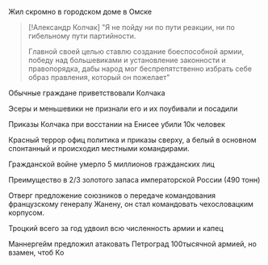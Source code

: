 Жил скромно в городском доме в Омске

> [!Александр Колчак]
> "Я не пойду ни по пути реакции, ни по
> гибельному пути партийности.
> 
> Главной своей целью ставлю создание
> боеспособной армии, победу над
> большевиками и установление
> законности и правопорядка, дабы народ
> мог беспрепятственно избрать себе образ
> правления, который он пожелает"

Обычные граждане приветствовали Колчака

Эсеры и меньшевики не признали его и их поубивали и посадили

Приказы Колчака при восстании на Енисее убили 10к человек

Красный террор офиц политика и приказы сверху, а белый в основном спонтанный и происходил местными командирами.

Гражданской войне умерло 5 миллионов гражданских лиц

Преимущество в 2/3 золотого запаса императорской России (490 тонн)

Отверг предложение союзников о передаче командования французскому генералу Жанену, он стал командовать чехословацким корпусом.

Троцкий всего за год удвоил всю численность армии и капец

Маннергейм предложил атаковать Петроград 100тысячной армией, но взамен, чтоб Ко